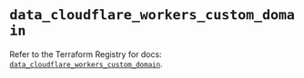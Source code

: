 # `data_cloudflare_workers_custom_domain`

Refer to the Terraform Registry for docs: [`data_cloudflare_workers_custom_domain`](https://registry.terraform.io/providers/cloudflare/cloudflare/5.8.2/docs/data-sources/workers_custom_domain).
